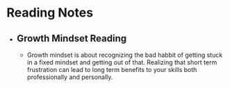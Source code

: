 # Reading Notes

- ## Growth Mindset Reading

  - Growth mindset is about recognizing the bad habbit of getting stuck in a fixed mindset and getting out of that. Realizing that short term frustration can lead to long term benefits to your skills both professionally and personally. 
